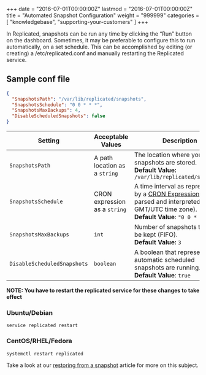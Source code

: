 +++
date = "2016-07-01T00:00:00Z"
lastmod = "2016-07-01T00:00:00Z"
title = "Automated Snapshot Configuration"
weight = "999999"
categories = [ "knowledgebase", "supporting-your-customers" ]
+++

In Replicated, snapshots can be run any time by clicking the “Run” button on the dashboard. 
Sometimes, it may be preferable to configure this to run automatically, on a set schedule. 
This can be accomplished by editing (or creating) a /etc/replicated.conf and manually restarting 
the Replicated service.

## Sample conf file

```json
{
  "SnapshotsPath": "/var/lib/replicated/snapshots",
  "SnapshotsSchedule": "0 0 * * *",
  "SnapshotsMaxBackups": 4,
  "DisableScheduledSnapshots": false
}
```

| Setting | Acceptable Values | Description |
|---------|-------------------|-------------|
| `SnapshotsPath` | A path location as a `string` | The location where your snapshots are stored. <br />**Default Value:** `/var/lib/replicated/snapshots` |
| `SnapshotsSchedule` | CRON expression as a `string` | A time interval as represented by a [CRON Expression](https://en.wikipedia.org/wiki/Cron#CRON_expression). (This is parsed and interpreted in GMT/UTC time zone). <br />**Default Value**: `"0 0 * * *"` |
| `SnapshotsMaxBackups` | `int` | Number of snapshots that will be kept (FIFO). <br />**Default Value:** `3` | 
| `DisableScheduledSnapshots` | `boolean` | A boolean that represents if automatic scheduled snapshots are running. <br />**Default Value**: `true` |

**NOTE: You have to restart the replicated service for these changes to take effect**

### Ubuntu/Debian
```shell
service replicated restart
```

### CentOS/RHEL/Fedora
```shell
systemctl restart replicated
```

Take a look at our [restoring from a snapshot](https://support.replicated.com/hc/en-us/articles/216896067) article 
for more on this subject.

